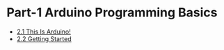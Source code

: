 # Part-1 Arduino Programming Basics

- [2.1 This Is Arduino!](<01.This Is Arduino!.md>)
- [2.2 Getting Started](<03.Getting Started.md>)